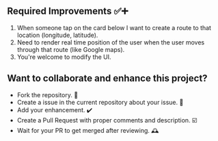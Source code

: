 ## Required Improvements ✅➕
1. When someone tap on the card below I want to create a route to that location (longitude, latitude).
2. Need to render real time position of the user when the user moves through that route (like Google maps). 
3. You're welcome to modify the UI.


## Want to collaborate and enhance this project?
- Fork the repository. 🍴
- Create a issue in the current repository about your issue. 💭
- Add your enhancement. ✔️
- Create a Pull Request with proper comments and description. ☑️
- Wait for your PR to get merged after reviewing. 🕰️
